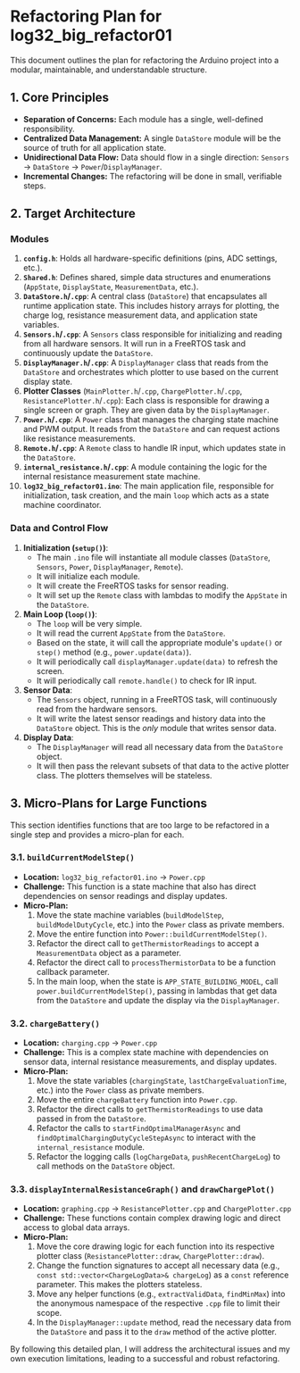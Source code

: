 # Refactoring Plan for log32_big_refactor01

This document outlines the plan for refactoring the Arduino project into a modular, maintainable, and understandable structure.

## 1. Core Principles

- **Separation of Concerns:** Each module has a single, well-defined responsibility.
- **Centralized Data Management:** A single `DataStore` module will be the source of truth for all application state.
- **Unidirectional Data Flow:** Data should flow in a single direction: `Sensors` -> `DataStore` -> `Power`/`DisplayManager`.
- **Incremental Changes:** The refactoring will be done in small, verifiable steps.

## 2. Target Architecture

### Modules

1.  **`config.h`**: Holds all hardware-specific definitions (pins, ADC settings, etc.).
2.  **`Shared.h`**: Defines shared, simple data structures and enumerations (`AppState`, `DisplayState`, `MeasurementData`, etc.).
3.  **`DataStore.h`/`.cpp`**: A central class (`DataStore`) that encapsulates all runtime application state. This includes history arrays for plotting, the charge log, resistance measurement data, and application state variables.
4.  **`Sensors.h`/`.cpp`**: A `Sensors` class responsible for initializing and reading from all hardware sensors. It will run in a FreeRTOS task and continuously update the `DataStore`.
5.  **`DisplayManager.h`/`.cpp`**: A `DisplayManager` class that reads from the `DataStore` and orchestrates which plotter to use based on the current display state.
6.  **Plotter Classes** (`MainPlotter.h`/`.cpp`, `ChargePlotter.h`/`.cpp`, `ResistancePlotter.h`/`.cpp`): Each class is responsible for drawing a single screen or graph. They are given data by the `DisplayManager`.
7.  **`Power.h`/`.cpp`**: A `Power` class that manages the charging state machine and PWM output. It reads from the `DataStore` and can request actions like resistance measurements.
8.  **`Remote.h`/`.cpp`**: A `Remote` class to handle IR input, which updates state in the `DataStore`.
9.  **`internal_resistance.h`/`.cpp`**: A module containing the logic for the internal resistance measurement state machine.
10. **`log32_big_refactor01.ino`**: The main application file, responsible for initialization, task creation, and the main `loop` which acts as a state machine coordinator.

### Data and Control Flow

1.  **Initialization (`setup()`)**:
    - The main `.ino` file will instantiate all module classes (`DataStore`, `Sensors`, `Power`, `DisplayManager`, `Remote`).
    - It will initialize each module.
    - It will create the FreeRTOS tasks for sensor reading.
    - It will set up the `Remote` class with lambdas to modify the `AppState` in the `DataStore`.
2.  **Main Loop (`loop()`)**:
    - The `loop` will be very simple.
    - It will read the current `AppState` from the `DataStore`.
    - Based on the state, it will call the appropriate module's `update()` or `step()` method (e.g., `power.update(data)`).
    - It will periodically call `displayManager.update(data)` to refresh the screen.
    - It will periodically call `remote.handle()` to check for IR input.
3.  **Sensor Data**:
    - The `Sensors` object, running in a FreeRTOS task, will continuously read from the hardware sensors.
    - It will write the latest sensor readings and history data into the `DataStore` object. This is the *only* module that writes sensor data.
4.  **Display Data**:
    - The `DisplayManager` will read all necessary data from the `DataStore` object.
    - It will then pass the relevant subsets of that data to the active plotter class. The plotters themselves will be stateless.

## 3. Micro-Plans for Large Functions

This section identifies functions that are too large to be refactored in a single step and provides a micro-plan for each.

### 3.1. `buildCurrentModelStep()`

*   **Location:** `log32_big_refactor01.ino` -> `Power.cpp`
*   **Challenge:** This function is a state machine that also has direct dependencies on sensor readings and display updates.
*   **Micro-Plan:**
    1.  Move the state machine variables (`buildModelStep`, `buildModelDutyCycle`, etc.) into the `Power` class as private members.
    2.  Move the entire function into `Power::buildCurrentModelStep()`.
    3.  Refactor the direct call to `getThermistorReadings` to accept a `MeasurementData` object as a parameter.
    4.  Refactor the direct call to `processThermistorData` to be a function callback parameter.
    5.  In the main loop, when the state is `APP_STATE_BUILDING_MODEL`, call `power.buildCurrentModelStep()`, passing in lambdas that get data from the `DataStore` and update the display via the `DisplayManager`.

### 3.2. `chargeBattery()`

*   **Location:** `charging.cpp` -> `Power.cpp`
*   **Challenge:** This is a complex state machine with dependencies on sensor data, internal resistance measurements, and display updates.
*   **Micro-Plan:**
    1.  Move the state variables (`chargingState`, `lastChargeEvaluationTime`, etc.) into the `Power` class as private members.
    2.  Move the entire `chargeBattery` function into `Power.cpp`.
    3.  Refactor the direct calls to `getThermistorReadings` to use data passed in from the `DataStore`.
    4.  Refactor the calls to `startFindOptimalManagerAsync` and `findOptimalChargingDutyCycleStepAsync` to interact with the `internal_resistance` module.
    5.  Refactor the logging calls (`logChargeData`, `pushRecentChargeLog`) to call methods on the `DataStore` object.

### 3.3. `displayInternalResistanceGraph()` and `drawChargePlot()`

*   **Location:** `graphing.cpp` -> `ResistancePlotter.cpp` and `ChargePlotter.cpp`
*   **Challenge:** These functions contain complex drawing logic and direct access to global data arrays.
*   **Micro-Plan:**
    1.  Move the core drawing logic for each function into its respective plotter class (`ResistancePlotter::draw`, `ChargePlotter::draw`).
    2.  Change the function signatures to accept all necessary data (e.g., `const std::vector<ChargeLogData>& chargeLog`) as a `const` reference parameter. This makes the plotters stateless.
    3.  Move any helper functions (e.g., `extractValidData`, `findMinMax`) into the anonymous namespace of the respective `.cpp` file to limit their scope.
    4.  In the `DisplayManager::update` method, read the necessary data from the `DataStore` and pass it to the `draw` method of the active plotter.

By following this detailed plan, I will address the architectural issues and my own execution limitations, leading to a successful and robust refactoring.